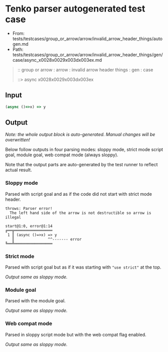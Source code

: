 # Tenko parser autogenerated test case

- From: tests/testcases/group_or_arrow/arrow/invalid_arrow_header_things/autogen.md
- Path: tests/testcases/group_or_arrow/arrow/invalid_arrow_header_things/gen/case/async_x0028x0029x003dx003ex.md

> :: group or arrow : arrow : invalid arrow header things : gen : case
>
> ::> async x0028x0029x003dx003ex

## Input


`````js
(async ()=>x) => y
`````

## Output

_Note: the whole output block is auto-generated. Manual changes will be overwritten!_

Below follow outputs in four parsing modes: sloppy mode, strict mode script goal, module goal, web compat mode (always sloppy).

Note that the output parts are auto-generated by the test runner to reflect actual result.

### Sloppy mode

Parsed with script goal and as if the code did not start with strict mode header.

`````
throws: Parser error!
  The left hand side of the arrow is not destructible so arrow is illegal

start@1:0, error@1:14
╔══╦═════════════════
 1 ║ (async ()=>x) => y
   ║               ^^------- error
╚══╩═════════════════

`````

### Strict mode

Parsed with script goal but as if it was starting with `"use strict"` at the top.

_Output same as sloppy mode._

### Module goal

Parsed with the module goal.

_Output same as sloppy mode._

### Web compat mode

Parsed in sloppy script mode but with the web compat flag enabled.

_Output same as sloppy mode._

